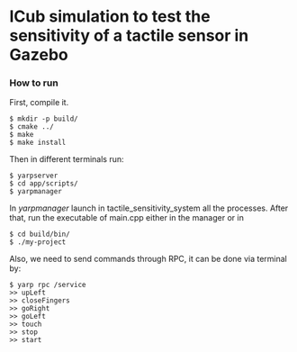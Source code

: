 # ICub simulation to test the sensitivity of a tactile sensor in Gazebo

### How to run
First, compile it.
```
$ mkdir -p build/
$ cmake ../
$ make 
$ make install
```

Then in different terminals run:
```
$ yarpserver
$ cd app/scripts/
$ yarpmanager
```
In _yarpmanager_ launch in tactile_sensitivity_system all the processes. After that, run the executable of main.cpp either in the manager or in
```
$ cd build/bin/
$ ./my-project
```
Also, we need to send commands through RPC, it can be done via terminal by:
```
$ yarp rpc /service
>> upLeft
>> closeFingers
>> goRight
>> goLeft
>> touch
>> stop
>> start
```
